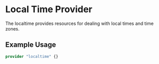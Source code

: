 # Local Time Provider

The localtime provides resources for dealing with local times and time zones.

## Example Usage

```terraform
provider "localtime" {}
```
